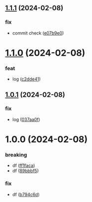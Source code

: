 ## [1.1.1](https://github.com/AirP0WeR/monorepo-nextjs-express-bun-boilerplate/compare/v1.1.0...v1.1.1) (2024-02-08)


### fix

* commit check ([e07b9e0](https://github.com/AirP0WeR/monorepo-nextjs-express-bun-boilerplate/commit/e07b9e0264667e7dea55fd47b20efb4ee9640ada))

# [1.1.0](https://github.com/AirP0WeR/monorepo-nextjs-express-bun-boilerplate/compare/v1.0.1...v1.1.0) (2024-02-08)


### feat

* log ([c2dde41](https://github.com/AirP0WeR/monorepo-nextjs-express-bun-boilerplate/commit/c2dde41b22bdd523555b8687a86181da9828e3b6))

## [1.0.1](https://github.com/AirP0WeR/monorepo-nextjs-express-bun-boilerplate/compare/v1.0.0...v1.0.1) (2024-02-08)


### fix

* log ([037aa0f](https://github.com/AirP0WeR/monorepo-nextjs-express-bun-boilerplate/commit/037aa0fe280a1df2013777e75b2ac0de1e954b25))

# 1.0.0 (2024-02-08)


### breaking

* df ([ff1faca](https://github.com/AirP0WeR/monorepo-nextjs-express-bun-boilerplate/commit/ff1facaf0325c5884aac5c0434343d9f0eb59304))
* df ([89bbbf5](https://github.com/AirP0WeR/monorepo-nextjs-express-bun-boilerplate/commit/89bbbf533c8212f4fd7fff025ccd2e77a0b06486))

### fix

* df ([b794c6d](https://github.com/AirP0WeR/monorepo-nextjs-express-bun-boilerplate/commit/b794c6d2380f06a74b78ae1d51cd1b72fff1e6de))
